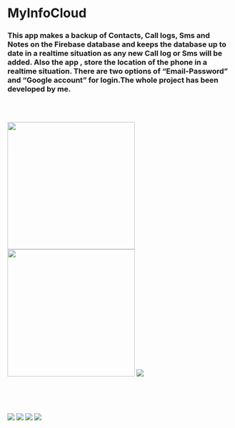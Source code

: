 # MyInfoCloud
### This app makes a backup of Contacts, Call logs, Sms and Notes on the Firebase database and keeps the database up to date in a realtime situation as any new Call log or Sms will be added. Also the app , store the location of the phone in a realtime situation. There are two options of “Email-Password” and “Google account” for login.The whole project has been developed by me.

<br><br>

<div>
  <img src="https://user-images.githubusercontent.com/62106560/174183539-2b9c4466-dc7c-4ce9-8dac-5def53afbb1e.jpg" height="285" >
  <img src="https://user-images.githubusercontent.com/62106560/174183907-b919a366-aaba-4ab5-9c24-aa2e25c7c774.jpg" height="285" >
  <img src="https://user-images.githubusercontent.com/62106560/174183907-b919a366-aaba-4ab5-9c24-aa2e25c7c774.jpg"  >
</div>

<br><br><br>

<img src="https://user-images.githubusercontent.com/62106560/174183939-4cd7f0fb-b7f7-447f-a193-0e12cd6c191a.jpg" >
<img src="https://user-images.githubusercontent.com/62106560/174183956-1a867ffb-cb9e-4e17-b99b-fd88027c56e3.jpg" >
<img src="https://user-images.githubusercontent.com/62106560/174183978-9517067b-e56b-4b82-a379-c4fb66e68e0f.jpg" >
<img src="https://user-images.githubusercontent.com/62106560/174184000-41a3d8e5-9004-4dc5-857a-dbf6b6c8cdcb.jpg" >


